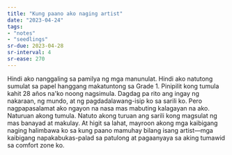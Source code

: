 ```yaml
---
title: "Kung paano ako naging artist"
date: "2023-04-24"
tags:
- "notes"
- "seedlings"
sr-due: 2023-04-28
sr-interval: 4
sr-ease: 270
---
```


Hindi ako nanggaling sa pamilya ng mga manunulat. Hindi ako natutong sumulat sa papel hanggang makatuntong sa Grade 1. Pinipilit kong tumula kahit 28 años na'ko noong nagsimula. Dagdag pa rito ang ingay ng nakaraan, ng mundo, at ng pagdadalawang-isip ko sa sarili ko. Pero nagpapasalamat ako ngayon na nasa mas mabuting kalagayan na ako. Naturuan akong tumula. Natuto akong turuan ang sarili kong magsulat ng mas banayad at makulay. At higit sa lahat, mayroon akong mga kaibigang naging halimbawa ko sa kung paano mamuhay bilang isang artist—mga kaibigang napakabukas-palad sa patulong at pagaanyaya sa aking tumawid sa comfort zone ko.